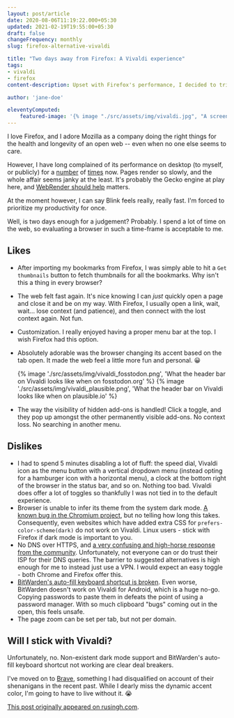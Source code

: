 ```yaml
---
layout: post/article
date: 2020-08-06T11:19:22.000+05:30
updated: 2021-02-19T19:55:00+05:30
draft: false
changeFrequency: monthly
slug: firefox-alternative-vivaldi

title: "Two days away from Firefox: A Vivaldi experience"
tags:
- vivaldi
- firefox
content-description: Upset with Firefox's performance, I decided to trial other browsers on the market. Here's my experience with Vivaldi after having used it for 2 days.

author: 'jane-doe'

eleventyComputed:
    featured-image: '{% image "./src/assets/img/vivaldi.jpg", "A screenshot of Vivaldi browser, showing its settings menu, with the theme configuration currently active." %}'
---
```


I love Firefox, and I adore Mozilla as a company doing the right things for the health and longevity of an open web -- even when no one else seems to care.

However, I have long complained of its performance on desktop (to myself, or publicly) for a [number](https://fosstodon.org/web/statuses/104312278659407479) of [times](https://fosstodon.org/web/statuses/104631969365245588) now. Pages render so slowly, and the whole affair seems janky at the least. It's probably the Gecko engine at play here, and [WebRender should help](https://hacks.mozilla.org/2017/10/the-whole-web-at-maximum-fps-how-webrender-gets-rid-of-jank/) matters.

At the moment however, I can say Blink feels really, really fast. I'm forced to prioritize my productivity for once.

Well, is two days enough for a judgement? Probably. I spend a lot of time on the web, so evaluating a browser in such a time-frame is acceptable to me.

## Likes

* After importing my bookmarks from Firefox, I was simply able to hit a `Get thumbnails` button to fetch thumbnails for all the bookmarks. Why isn't this a thing in every browser?
* The web felt fast again. It's nice knowing I can _just_ quickly open a page and close it and be on my way. With Firefox, I usually open a link, wait, wait... lose context (and patience), and then connect with the lost context again. Not fun.
* Customization. I really enjoyed having a proper menu bar at the top. I wish Firefox had this option.
* Absolutely adorable was the browser changing its accent based on the tab open. It made the web feel a little more fun and personal. 😀

  {% image './src/assets/img/vivaldi_fosstodon.png', 'What the header bar on Vivaldi looks like when on fosstodon.org' %}
  {% image './src/assets/img/vivaldi_plausible.png', 'What the header bar on Vivaldi looks like when on plausible.io' %}
* The way the visibility of hidden add-ons is handled! Click a toggle, and they pop up amongst the other permanently visible add-ons. No context loss. No searching in another menu.

## Dislikes

* I had to spend 5 minutes disabling a lot of fluff: the speed dial, Vivaldi icon as the menu button with a vertical dropdown menu (instead opting for a hamburger icon with a horizontal menu), a clock at the bottom right of the browser in the status bar, and so on. Nothing too bad. Vivaldi does offer a lot of toggles so thankfully I was not tied in to the default experience.
* Browser is unable to infer its theme from the system dark mode. [A known bug in the Chromium project](https://bugs.chromium.org/p/chromium/issues/detail?id=998903), but no telling how long this takes. Consequently, even websites which have added extra CSS for `prefers-color-scheme(dark)` do not work on Vivaldi. Linux users - stick with Firefox if dark mode is important to you.
* No DNS over HTTPS, and [a very confusing and high-horse response from the community](https://forum.vivaldi.net/topic/44672/dns-over-https-needs-to-be-implemented). Unfortunately, not everyone can or do trust their ISP for their DNS queries. The barrier to suggested alternatives is high enough for me to instead just use a VPN. I would expect an easy toggle - both Chrome and Firefox offer this.
* [BitWarden's auto-fill keyboard shortcut is broken](https://forum.vivaldi.net/topic/43370/bitwarden-autofill-shorcut-broken-on-newer-vivaldi). Even worse, BitWarden doesn't work on Vivaldi for Android, which is a huge no-go. Copying passwords to paste them in defeats the point of using a password manager. With so much clipboard "bugs" coming out in the open, this feels unsafe.
* The page zoom can be set per tab, but not per domain.

## Will I stick with Vivaldi?

Unfortunately, no. Non-existent dark mode support and BitWarden's auto-fill keyboard shortcut not working are clear deal breakers.

I've moved on to [Brave](https://brave.com/), something I had disqualified on account of their shenanigans in the recent past. While I dearly miss the dynamic accent color, I'm going to have to live without it. 😭

<section class="notice notice--info">

[This post originally appeared on rusingh.com](https://rusingh.com/firefox-alternative-vivaldi/).

</section>
